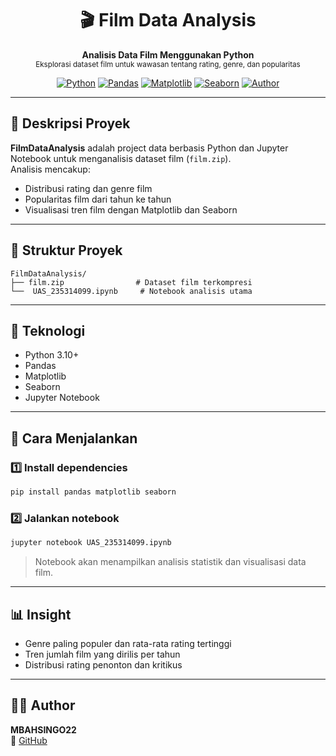 <h1 align="center">🎬 Film Data Analysis</h1>
<p align="center">
  <b>Analisis Data Film Menggunakan Python</b><br>
  <sub>Eksplorasi dataset film untuk wawasan tentang rating, genre, dan popularitas</sub>
</p>

<div align="center">

[![Python](https://img.shields.io/badge/Python-3.10+-blue?logo=python)](https://www.python.org/)
[![Pandas](https://img.shields.io/badge/Pandas-Data%20Analysis-yellow?logo=pandas)](https://pandas.pydata.org/)
[![Matplotlib](https://img.shields.io/badge/Matplotlib-Visualization-success?logo=matplotlib)](https://matplotlib.org/)
[![Seaborn](https://img.shields.io/badge/Seaborn-Statistical%20Plots-orange?logo=seaborn)](https://seaborn.pydata.org/)
[![Author](https://img.shields.io/badge/Author-MBAHSINGO22-blue)](https://github.com/MBAHSINGO22)

</div>

---

## 📖 Deskripsi Proyek

**FilmDataAnalysis** adalah project data berbasis Python dan Jupyter Notebook untuk menganalisis dataset film (`film.zip`).  
Analisis mencakup:
- Distribusi rating dan genre film
- Popularitas film dari tahun ke tahun
- Visualisasi tren film dengan Matplotlib dan Seaborn

---

## 📂 Struktur Proyek

```
FilmDataAnalysis/
├── film.zip                # Dataset film terkompresi
└──  UAS_235314099.ipynb     # Notebook analisis utama
```

---

## 🧰 Teknologi

- Python 3.10+
- Pandas
- Matplotlib
- Seaborn
- Jupyter Notebook

---

## 🚀 Cara Menjalankan

### 1️⃣ Install dependencies
```bash
pip install pandas matplotlib seaborn
```

### 2️⃣ Jalankan notebook
```bash
jupyter notebook UAS_235314099.ipynb
```

> Notebook akan menampilkan analisis statistik dan visualisasi data film.

---

## 📊 Insight

- Genre paling populer dan rata-rata rating tertinggi
- Tren jumlah film yang dirilis per tahun
- Distribusi rating penonton dan kritikus

---

## 👨‍💻 Author

**MBAHSINGO22**  
🔗 [GitHub](https://github.com/MBAHSINGO22)
